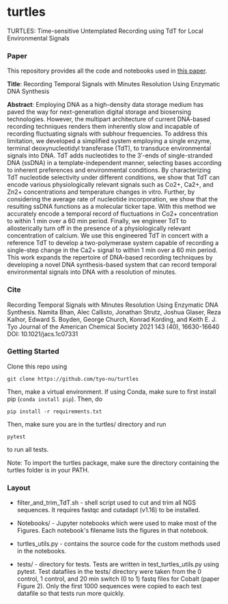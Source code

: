# turtles
TURTLES: Time-sensitive Untemplated Recording using TdT for Local Environmental Signals

### Paper

This repository provides all the code and notebooks used in [this paper](https://pubs.acs.org/doi/full/10.1021/jacs.1c07331).

**Title**: Recording Temporal Signals with Minutes Resolution Using Enzymatic DNA Synthesis

**Abstract**: Employing DNA as a high-density data storage medium has paved the way for next-generation digital storage and biosensing technologies. However, the multipart architecture of current DNA-based recording techniques renders them inherently slow and incapable of recording fluctuating signals with subhour frequencies. To address this limitation, we developed a simplified system employing a single enzyme, terminal deoxynucleotidyl transferase (TdT), to transduce environmental signals into DNA. TdT adds nucleotides to the 3′-ends of single-stranded DNA (ssDNA) in a template-independent manner, selecting bases according to inherent preferences and environmental conditions. By characterizing TdT nucleotide selectivity under different conditions, we show that TdT can encode various physiologically relevant signals such as Co2+, Ca2+, and Zn2+ concentrations and temperature changes in vitro. Further, by considering the average rate of nucleotide incorporation, we show that the resulting ssDNA functions as a molecular ticker tape. With this method we accurately encode a temporal record of fluctuations in Co2+ concentration to within 1 min over a 60 min period. Finally, we engineer TdT to allosterically turn off in the presence of a physiologically relevant concentration of calcium. We use this engineered TdT in concert with a reference TdT to develop a two-polymerase system capable of recording a single-step change in the Ca2+ signal to within 1 min over a 60 min period. This work expands the repertoire of DNA-based recording techniques by developing a novel DNA synthesis-based system that can record temporal environmental signals into DNA with a resolution of minutes.

### Cite
Recording Temporal Signals with Minutes Resolution Using Enzymatic DNA Synthesis.
Namita Bhan, Alec Callisto, Jonathan Strutz, Joshua Glaser, Reza Kalhor, Edward S. Boyden, George Church, Konrad Kording, and Keith E. J. Tyo
Journal of the American Chemical Society 2021 143 (40), 16630-16640
DOI: 10.1021/jacs.1c07331

### Getting Started

Clone this repo using

`git clone https://github.com/tyo-nu/turtles`

Then, make a virtual environment. If using Conda, make sure to first install pip (`conda install pip`). Then, do

`pip install -r requirements.txt`

Then, make sure you are in the turtles/ directory and run

`pytest`

to run all tests.

Note: To import the turtles package, make sure the directory containing the turtles folder is in your PATH.

### Layout

* filter_and_trim_TdT.sh - shell script used to cut and trim all NGS sequences. It requires fastqc and cutadapt (v1.16) to be installed.

* Notebooks/ - Jupyter notebooks which were used to make most of the Figures. Each notebook's filename lists the 
figures in that notebook.

* turtles_utils.py - contains the source code for the custom methods used in the notebooks.

* tests/ - directory for tests. Tests are written in test_turtles_utils.py using pytest. Test datafiles in the tests/ directory were taken from the 0 control, 1 control, and 20 min switch (0 to 1) fastq files for Cobalt (paper Figure 2). Only the first 1000 sequences were copied to each test datafile so that tests run more quickly.
